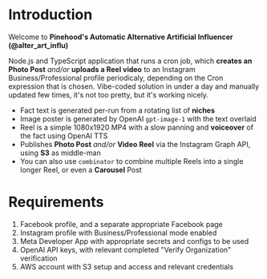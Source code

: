 # Introduction

Welcome to **Pinehood's Automatic Alternative Artificial Influencer (@alter_art_influ)**

Node.js and TypeScript application that runs a cron job, which **creates an Photo Post** _and/or_ **uploads a Reel video** to an Instagram Business/Professional profile periodicaly, depending on the Cron expression that is chosen. Vibe-coded solution in under a day and manually updated few times, it's not too pretty, but it's working nicely.

- Fact text is generated per-run from a rotating list of **niches**
- Image poster is generated by OpenAI `gpt-image-1` with the text overlaid
- Reel is a simple 1080x1920 MP4 with a slow panning and **voiceover** of the fact using OpenAI TTS
- Publishes **Photo Post** _and/or_ **Video Reel** via the Instagram Graph API, using **S3** as middle-man
- You can also use `combinator` to combine multiple Reels into a single longer Reel, or even a **Carousel** Post

# Requirements

1. Facebook profile, and a separate appropriate Facebook page
2. Instagram profile with Business/Professional mode enabled
3. Meta Developer App with appropriate secrets and configs to be used
4. OpenAI API keys, with relevant completed "Verify Organization" verification
5. AWS account with S3 setup and access and relevant credentials
